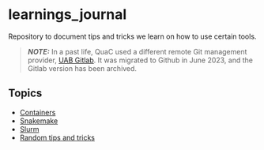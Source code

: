 # learnings_journal

Repository to document tips and tricks we learn on how to use certain tools.

> **_NOTE:_**  In a past life, QuaC used a different remote Git management provider, [UAB
> Gitlab](https://gitlab.rc.uab.edu/center-for-computational-genomics-and-data-science/sciops/learnings_journal). It was migrated to
> Github in June 2023, and the Gitlab version has been archived.


## Topics

* [Containers](./docs/containers.md)
* [Snakemake](./docs/snakemake.md)
* [Slurm](./docs/slurm.md)
* [Random tips and tricks](./docs/random_stuff.md)
